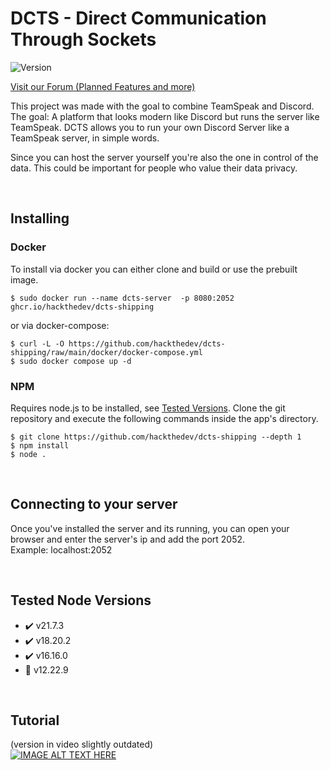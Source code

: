# DCTS - Direct Communication Through Sockets
![Version](https://img.shields.io/static/v1?label=State&message=Early%20Access&color=orange) 
<!-- ![GitHub all releases](https://img.shields.io/github/downloads/hackthedev/dcts-shipping/total?color=success&label=Downloads) -->
[Visit our Forum (Planned Features and more)](https://dcts.chat/)

This project was made with the goal to combine TeamSpeak and Discord. The goal: A platform that looks modern like Discord but runs the server like TeamSpeak. DCTS allows you to run your own Discord Server like a TeamSpeak server, in simple words.

Since you can host the server yourself you're also the one in control of the data. This could be important for people who value their data privacy.


<br>

## Installing
### Docker
To install via docker you can either clone and build or use the prebuilt image.
```
$ sudo docker run --name dcts-server  -p 8080:2052 ghcr.io/hackthedev/dcts-shipping
```
or via docker-compose:
```
$ curl -L -O https://github.com/hackthedev/dcts-shipping/raw/main/docker/docker-compose.yml
$ sudo docker compose up -d
```


### NPM
Requires node.js to be installed, see [Tested Versions](https://github.com/hackthedev/dcts-shipping?tab=readme-ov-file#tested-node-versions). Clone the git repository and execute the following commands inside the app's directory.
```
$ git clone https://github.com/hackthedev/dcts-shipping --depth 1
$ npm install
$ node .
```

<br>

## Connecting to your server
Once you've installed the server and its running, you can open your browser and enter the server's ip and add the port 2052.<br>
Example: localhost:2052

<br>

## Tested Node Versions
- ✔️ v21.7.3
- ✔️ v18.20.2
- ✔️ v16.16.0
- 🚫 v12.22.9

<br>

## Tutorial
(version in video slightly outdated)<br>
[![IMAGE ALT TEXT HERE](https://img.youtube.com/vi/LJ_IEe7nZnw/0.jpg)](https://www.youtube.com/watch?v=LJ_IEe7nZnw)
